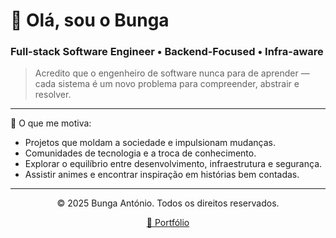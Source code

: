 # 👋 Olá, sou o Bunga
### Full-stack Software Engineer • Backend-Focused • Infra-aware

> Acredito que o engenheiro de software nunca para de aprender — cada sistema é um novo problema para compreender, abstrair e resolver.

---

🔹 O que me motiva:
+ Projetos que moldam a sociedade e impulsionam mudanças.
+ Comunidades de tecnologia e a troca de conhecimento.
+ Explorar o equilíbrio entre desenvolvimento, infraestrutura e segurança.
+ Assistir animes e encontrar inspiração em histórias bem contadas.

---

<p align="center">© 2025 Bunga António. Todos os direitos reservados.</p>
<p align="center">
  <a href="https://bungaantonio.tech" target="_blank">📌 Portfólio</a>
</p>
